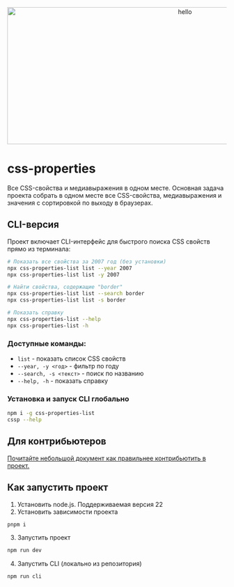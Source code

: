 <div align="center">
    <img width="800" height="315" src="./assets/hello.png" alt="hello" />
</div>

# css-properties
Все CSS-свойства и медиавыражения в одном месте. 
Основная задача проекта собрать в одном месте все CSS-свойства, медиавыражения и значения с сортировкой по выходу в браузерах. 

## CLI-версия

Проект включает CLI-интерфейс для быстрого поиска CSS свойств прямо из терминала:

```bash
# Показать все свойства за 2007 год (без установки)
npx css-properties-list list --year 2007
npx css-properties-list list -y 2007

# Найти свойства, содержащие "border"
npx css-properties-list list --search border
npx css-properties-list list -s border

# Показать справку
npx css-properties-list --help
npx css-properties-list -h
```

### Доступные команды:
- `list` - показать список CSS свойств
- `--year, -y <год>` - фильтр по году
- `--search, -s <текст>` - поиск по названию
- `--help, -h` - показать справку

### Установка и запуск CLI глобально
```bash
npm i -g css-properties-list
cssp --help
```

## Для контрибьютеров
[Почитайте небольшой документ как правильнее контрибьютить в проект.](./CONTRIBUTING.md)

## Как запустить проект
1. Установить node.js. Поддерживаемая версия 22
2. Установить зависимости проекта

```bash
pnpm i
```

3. Запустить проект
```bash
npm run dev
```

4. Запустить CLI (локально из репозитория)
```bash
npm run cli
```
